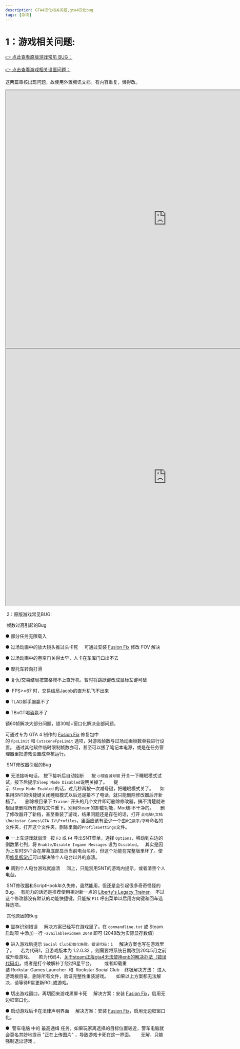 ```yaml
---
description: GTA4汉化相关问题,gta4汉化bug
tags: [杂项]
---
```


# 1：游戏相关问题:

[👉 点此查看原版游戏常见 BUG：](https://docs.qq.com/doc/p/96d6b9b4160c54c355ad4e8eaf8326f8dda0f641)

[👉 点击查看游戏相关设置问题：](https://docs.qq.com/doc/p/750f1b2a24230a047c081bbcb5bcc7ef7e0b74de?&u=acfc487fae9742b1b3732b32c13210ba)
 

这两篇审核出现问题，故使用外置腾讯文档。有内容重复，懒得改。


<iframe id="inlineFrameExample"
    title="Inline Frame Example"
    width="1000"
    height="800"
    allow="payment,fullscreen" 
    src="https://docs.qq.com/doc/p/96d6b9b4160c54c355ad4e8eaf8326f8dda0f641">
</iframe>
<iframe id="inlineFrameExample"
    title="Inline Frame Example"
    width="1000"
    height="800"
    allow="payment"
    src="https://docs.qq.com/doc/p/750f1b2a24230a047c081bbcb5bcc7ef7e0b74de?&u=acfc487fae9742b1b3732b32c13210ba">
</iframe>


 2：原版游戏常见BUG:

 帧数过高引起的Bug  

● 部分任务无限载入

● 过场动画中的放大镜头推过头卡死  
  可通过安装 [Fusion Fix](https://wwi.lanzoup.com/b07xe74sj) 修改 FOV 解决

● 过场动画中的卷帘门关得太早，人卡在车库门口出不去

● 摩托车转向打滑

● 复仇/交易结局按空格爬不上直升机，暂时将跳跃键改成鼠标左键可破

●  FPS>=67 时，交易结局Jacob的直升机飞不出来

● TLAD掰手腕赢不了

● TBoGT喝酒赢不了

锁60帧解决大部分问题，锁30帧+窗口化解决全部问题。

可通过专为 GTA 4 制作的 [Fusion Fix](https://wwi.lanzoup.com/b07xe74sj) 修复包中的 `FpsLimit` 和 `CutsceneFpsLimit` 选项，对游戏帧数与过场动画帧数单独进行设置。
通过其他软件临时限制帧数亦可，甚至可以拔了笔记本电源，或是在任务管理器里把游戏设置成单核运行。

 SNT修改器引起的Bug

● 无法接听电话， 按下接听后自动挂断   
  按 `小键盘减号键` 开关一下睡眠模式试试，按下后提示`Sleep Mode Disabled`说明关掉了。  
  提示  `Sleep Mode Enabled` 的话，过几秒再按一次减号键，把睡眠模式关了。  
  如果用SNT的快捷键关闭睡眠模式以后还是接不了电话，就只能删除修改器后开新档了。  
  删除根目录下 `Trainer` 开头的几个文件即可删除修改器，搞不清楚就进根目录删除所有游戏文件重下。别用Steam的卸载功能，Mod卸不干净的。  
  删了修改器开了新档，甚至重装了游戏，结果问题还是存在的话，打开 `此电脑\文档\Rockstar Games\GTA IV\Profiles`，里面应该有至少一个由`8位数字/字母`命名的文件夹，打开这个文件夹，删除里面的`ProfileSettings`文件。  

● 一上车游戏就崩溃
  按 `F3` 或 `F4` 呼出SNT菜单，选择 `Options`，移动到右边的倒数第七列，将 `Enable/Disable Ingame Messages` 设为 `Disabled`。
  其实是因为上车时SNT会在屏幕底部显示当前电台名称，但这个功能在完整版里坏了。使用[修复版SNT](https://www.gtainside.com/en/gta4/trainers/161465-simple-native-trainer-for-steam-v1-2-0-43-fixed/)可以解决除个人电台以外的崩溃。

● 调到个人电台游戏就崩溃  
  同上，只能禁用SNT的游戏内提示，或者清空个人电台。

 SNT修改器和ScriptHook年久失修，虽然能用，但还是会引起很多奇奇怪怪的Bug。 
有能力的话还是推荐使用相对新一点的 [Liberty's Legacy Trainer](https://gtaforums.com/topic/973091-gta-iv-12043-libertys-legacy-trainer/)。
不过这个修改器没有默认的功能快捷键，只能按 `F11` 呼出菜单以后用方向键和回车选择选项。

 其他原因的Bug

● 显存识别错误  
  解决方案已经写在游戏里了。在 `commandline.txt` 或 Steam启动项 中添加一行 `-availablevidmem 2048` 即可 (2048改为实际显存数值)

● 进入游戏后提示 `Social Club初始化失败。错误代码：1`  
  解决方案也写在游戏里了。  
  若为代码1，且游戏版本为 1.2.0.32 ，则需要将系统日期改到20年5月之前或升级游戏。  
  若为代码4，[关于steam正版gta4无法使用enb的解决办法（错误代码4）](https://jump2.bdimg.com/p/7879731433)。或者是打个破解补丁绕过R星平台。     
  或者卸载重装 Rorkstar Games Launcher  和  Rockstar Social Club 
  终极解决方法： 进入游戏根目录，删除所有文件，验证完整性重装游戏。   
  如果以上方案都无法解决，请等待R星更新RGL或游戏。

● 切出游戏窗口，再切回来游戏黑屏卡死  
  解决方案：安装 [Fusion Fix](https://wwi.lanzoup.com/b07xe74sj)，启用无边框窗口化。

● 启动游戏后卡在法律声明界面  
  解决方案：安装 [Fusion Fix](https://wwi.lanzoup.com/b07xe74sj)，启用无边框窗口化。

●  警车电脑 中的 最高通缉 任务，如果玩家离选择的目标位置较近，警车电脑就会莫名其妙地提示 "正在上传图片" ，导致游戏卡死在这一界面。  
   无解，只能强制退出游戏 。
